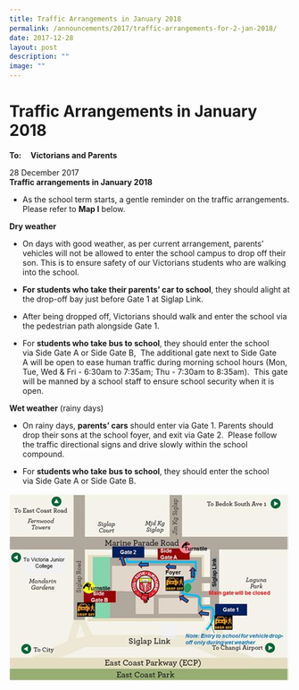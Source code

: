 ```yaml
---
title: Traffic Arrangements in January 2018
permalink: /announcements/2017/traffic-arrangements-for-2-jan-2018/
date: 2017-12-28
layout: post
description: ""
image: ""
---
```

# **Traffic Arrangements in January 2018**

**To:     Victorians and Parents**

28 December 2017   
**Traffic arrangements in January 2018**

*   As the school term starts, a gentle reminder on the traffic arrangements. Please refer to **Map I** below.

**Dry weather**

*   On days with good weather, as per current arrangement, parents’ vehicles will not be allowed to enter the school campus to drop off their son. This is to ensure safety of our Victorians students who are walking into the school. 

*   **For students who take their parents’ car to school**, they should alight at the drop-off bay just before Gate 1 at Siglap Link.

*   After being dropped off, Victorians should walk and enter the school via the pedestrian path alongside Gate 1.

*   For **students who take bus to school**, they should enter the school via Side Gate A or Side Gate B,  The additional gate next to Side Gate A will be open to ease human traffic during morning school hours (Mon, Tue, Wed & Fri - 6:30am to 7:35am; Thu - 7:30am to 8:35am).  This gate will be manned by a school staff to ensure school security when it is open.

**Wet weather** (rainy days)

*   On rainy days, **parents’ cars** should enter via Gate 1. Parents should drop their sons at the school foyer, and exit via Gate 2.  Please follow the traffic directional signs and drive slowly within the school compound.

*   For **students who take bus to school**, they should enter the school via Side Gate A or Side Gate B.

![](/images/ATT06633-1.jpg)
